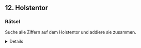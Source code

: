 ## 12. Holstentor

### Rätsel
Suche alle Ziffern auf dem Holstentor und addiere sie zusammen.

<details>
### Lösung
1559

Beschreibung: Hier ist der Trick, dass es auch römische Ziffern gibt. Stadtseite "1477 S.P.Q.L. 1871" 
1+4+7+7+50+1+8+7+1 = 86. 
Feldseite "CONCORDIA DOMI FORIS PAX" 
C+C+D+I+D+M+I+I+X = 100+100+500+1+500+1000+1+1+10 = 2213
Zusammen 86+2213 = 2299.
</details>
